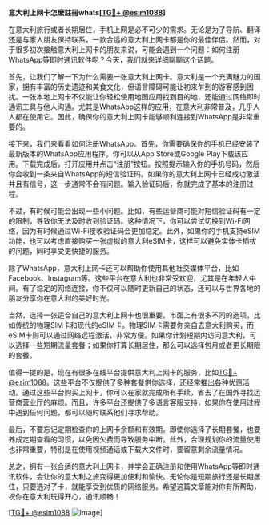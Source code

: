 **意大利上网卡怎麽註冊whats[[TG💪+ @esim1088](https://t.me/s/esim1088)]**

在意大利旅行或者长期居住，手机上网是必不可少的需求。无论是为了导航、翻译还是与家人朋友保持联系，一款合适的意大利上网卡都是你的最佳伴侣。然而，对于很多初次接触意大利上网卡的朋友来说，可能会遇到一个问题：如何注册WhatsApp等即时通讯软件呢？今天，我们就来详细聊聊这个话题。

首先，让我们了解一下为什么需要一张意大利上网卡。意大利是一个充满魅力的国家，拥有丰富的历史遗迹和美食文化，但语言障碍可能让初来乍到的游客感到困扰。一张本地上网卡不仅能让你轻松使用地图应用找到目的地，还能通过网络即时通讯工具与他人沟通。尤其是WhatsApp这样的应用，在意大利非常普及，几乎人人都在使用它。因此，确保你的意大利上网卡能够顺利连接到WhatsApp是非常重要的。

接下来，我们来看看如何注册WhatsApp。首先，你需要确保你的手机已经安装了最新版本的WhatsApp应用程序。你可以从App Store或Google Play下载该应用。下载完成后，打开应用并点击“注册”按钮。按照提示输入你的手机号码，然后你会收到一条来自WhatsApp的短信验证码。如果你的意大利上网卡已经成功激活并且有信号，这一步通常不会有问题。输入验证码后，你就完成了基本的注册过程。

不过，有时候可能会出现一些小问题。比如，有些运营商可能对短信验证码有一定的限制，导致你无法及时收到验证码。这种情况下，你可以尝试切换到Wi-Fi网络，因为有时候通过Wi-Fi接收验证码会更加稳定。此外，如果你的手机支持eSIM功能，也可以考虑直接购买一张虚拟的意大利eSIM卡，这样可以避免实体卡插拔的问题，同时享受更快捷的服务。

除了WhatsApp，意大利上网卡还可以帮助你使用其他社交媒体平台，比如Facebook、Instagram等。这些平台在意大利也非常受欢迎，尤其是在年轻人中间。有了稳定的网络连接，你不仅可以随时更新自己的状态，还可以与世界各地的朋友分享你在意大利的美好时光。

当然，选择一张适合自己的意大利上网卡也很重要。市面上有很多不同的选项，比如传统的物理SIM卡和现代的eSIM卡。物理SIM卡需要你亲自去意大利购买，而eSIM卡则可以通过网络远程激活，非常方便。如果你计划短期内访问意大利，可以选择一些短期流量套餐；如果你打算长期居住，那么可以选择包月或者更长期限的套餐。

值得一提的是，现在有很多在线平台提供意大利上网卡的服务，比如[TG💪+ @esim1088](https://t.me/s/esim1088)。这些平台不仅提供了多种套餐供你选择，还经常推出各种优惠活动。通过这些平台购买上网卡，你可以在家就完成所有手续，省去了在国外寻找运营商营业厅的麻烦。而且，许多平台还提供了多语言客服支持，如果你在使用过程中遇到任何问题，都可以随时联系他们寻求帮助。

最后，不要忘记定期检查你的上网卡余额和有效期。即使你选择了长期套餐，也要养成定期查看的习惯，以免因欠费而导致服务中断。此外，合理规划你的流量使用也非常重要，特别是在使用视频通话或下载大文件时，要留意剩余流量情况。

总之，拥有一张合适的意大利上网卡，并学会正确注册和使用WhatsApp等即时通讯软件，会让你的意大利之旅变得更加便利和愉快。无论你是短期旅行还是长期居住，只要选对了卡，就能享受到优质的网络服务。希望这篇文章能对你有所帮助，祝你在意大利玩得开心，通讯顺畅！

[[TG💪+ @esim1088](https://t.me/s/esim1088) ![Image](https://i.postimg.cc/4NQfJmqS/Snipaste-2025-05-13-00-14-12.png)]